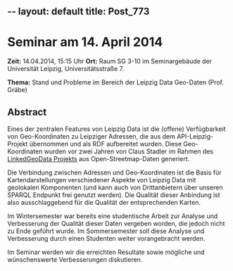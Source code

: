 --
layout: default
title: Post_773
---


# Seminar am 14. April 2014

<strong>Zeit:</strong> 14.04.2014, 15:15 Uhr
<strong>Ort:</strong> Raum SG 3-10 im Seminargebäude der Universität Leipzig, Universitätsstraße 7.

<strong>Thema:</strong> Stand und Probleme im Bereich der Leipzig Data Geo-Daten (Prof. Gräbe)
<h2>Abstract</h2>
Eines der zentralen Features von Leipzig Data ist die (offene) Verfügbarkeit von Geo-Koordinaten zu Leipziger Adressen, die aus dem API-Leipzig-Projekt übernommen und als RDF aufbereitet wurden. Diese Geo-Koordinaten wurden vor zwei Jahren von Claus Stadler im Rahmen des <a href="http://linkedgeodata.org/About">LinkedGeoData Projekts</a> aus Open-Streetmap-Daten generiert.

Die Verbindung zwischen Adressen und Geo-Koordinaten ist die Basis für Kartendarstellungen verschiedener Aspekte von Leipzig Data mit geolokalen Komponenten (und kann auch von Drittanbietern über unseren SPARQL Endpunkt frei genutzt werden). Die Qualität dieser Anbindung ist also ausschlaggebend für die Qualität der entsprechenden Karten.

Im Wintersemester war bereits eine studentische Arbeit zur Analyse und Verbesserung der Qualität dieser Daten vergeben worden, die jedoch nicht zu Ende geführt wurde. Im Sommersemester soll diese Analyse und Verbesserung durch einen Studenten weiter vorangebracht werden.

Im Seminar werden wir die erreichten Resultate sowie mögliche und wünschenswerte Verbesserungen diskutieren.

